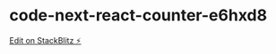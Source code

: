 # code-next-react-counter-e6hxd8

[Edit on StackBlitz ⚡️](https://stackblitz.com/edit/code-next-react-counter-4dmq8f)